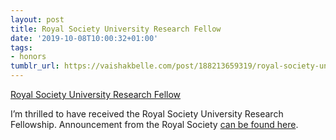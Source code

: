 ```yaml
---
layout: post
title: Royal Society University Research Fellow
date: '2019-10-08T10:00:32+01:00'
tags:
- honors
tumblr_url: https://vaishakbelle.com/post/188213659319/royal-society-university-research-fellow
---
```

[Royal Society University Research Fellow](https://www.ed.ac.uk/informatics/news-events/stories/2019/vaishak-belle-takes-up-post-rs-urf)  

I’m thrilled to have received the Royal Society University Research Fellowship. Announcement from the Royal Society [can be found here](https://royalsociety.org/news/2019/07/royal-society-announces-university-research-fellowships-2019/).

